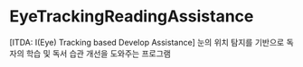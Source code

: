 # EyeTrackingReadingAssistance
[ITDA: I(Eye) Tracking based Develop Assistance]
눈의 위치 탐지를 기반으로 독자의 학습 및 독서 습관 개선을 도와주는 프로그램
